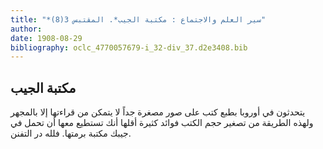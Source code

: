 ```yaml
---
title: "*سير العلم والاجتماع : مكتبة الجيب*. المقتبس 3(8)"
author: 
date: 1908-08-29
bibliography: oclc_4770057679-i_32-div_37.d2e3408.bib
---
```




##  مكتبة الجيب 


 يتحدثون في أوروبا بطبع كتب على صور مصغرة جداً لا يتمكن من قراءتها إلا بالمجهر ولهذه الطريقة من تصغير حجم الكتب فوائد كثيرة أقلها أنك تستطيع معها أن تحمل في جيبك مكتبة برمتها. فلله در التفنن. 
